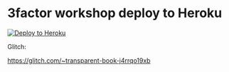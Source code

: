 # 3factor workshop deploy to Heroku

[![Deploy to
Heroku](https://www.herokucdn.com/deploy/button.svg)](https://heroku.com/deploy?template=https://github.com/coco98/3factor-workshop-heroku)


Glitch:

https://glitch.com/~transparent-book-j4rrqo19xb
